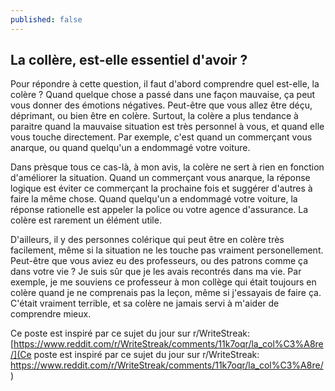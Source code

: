 ```yaml
---
published: false
---
```

## La collère, est-elle essentiel d'avoir ?

Pour répondre à cette question, il faut d'abord comprendre quel est-elle, la colère ? Quand quelque chose a passé dans une façon mauvaise, ça peut vous donner des émotions négatives. Peut-être que vous allez être déçu, déprimant, ou bien être en colère. Surtout, la colère a plus tendance à paraitre quand la mauvaise situation est très personnel à vous, et quand elle vous touche directement. Par exemple, c'est quand un commerçant vous anarque, ou quand quelqu'un a endommagé votre voiture.

Dans prèsque tous ce cas-là, à mon avis, la colère ne sert à rien en fonction d'améliorer la situation. Quand un commerçant vous anarque, la réponse logique est éviter ce commerçant la prochaine fois et suggérer d'autres à faire la même chose. Quand quelqu'un a endommagé votre voiture, la réponse rationelle est appeler la police ou votre agence d'assurance. La colère est rarement un élément utile.    

D'ailleurs, il y des personnes colérique qui peut être en colère très facilement, même si la situation ne les touche pas vraiment personellement. Peut-être que vous aviez eu des professeurs, ou des patrons comme ça dans votre vie ? Je suis sûr que je les avais recontrés dans ma vie. Par exemple, je me souviens ce professeur à mon collège qui était toujours en colère quand je ne comprenais pas la leçon, même si j'essayais de faire ça. C'était vraiment terrible, et sa colère ne jamais servi à m'aider de comprendre mieux.



Ce poste est inspiré par ce sujet du jour sur r/WriteStreak: [https://www.reddit.com/r/WriteStreak/comments/11k7oqr/la_col%C3%A8re/](Ce poste est inspiré par ce sujet du jour sur r/WriteStreak: https://www.reddit.com/r/WriteStreak/comments/11k7oqr/la_col%C3%A8re/ ) 
